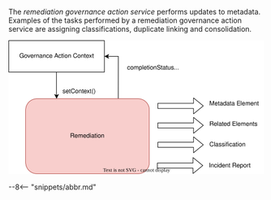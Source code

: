 <!-- SPDX-License-Identifier: CC-BY-4.0 -->
<!-- Copyright Contributors to the Egeria project. -->


The *remediation governance action service* performs updates to metadata. Examples of the tasks performed by a remediation governance action service are assigning classifications, duplicate linking and consolidation.

![Function of the remediation governance action service](/frameworks/gaf/remediation-governance-action-service.svg)


--8<-- "snippets/abbr.md"
